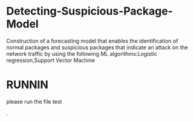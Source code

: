 # Detecting-Suspicious-Package-Model
Construction of a forecasting model that enables the identification of normal packages and suspicious packages that indicate an attack on the network traffic by using the following ML algorithms:Logistic regression,Support Vector Machine

# RUNNIN
please run the file test

.
